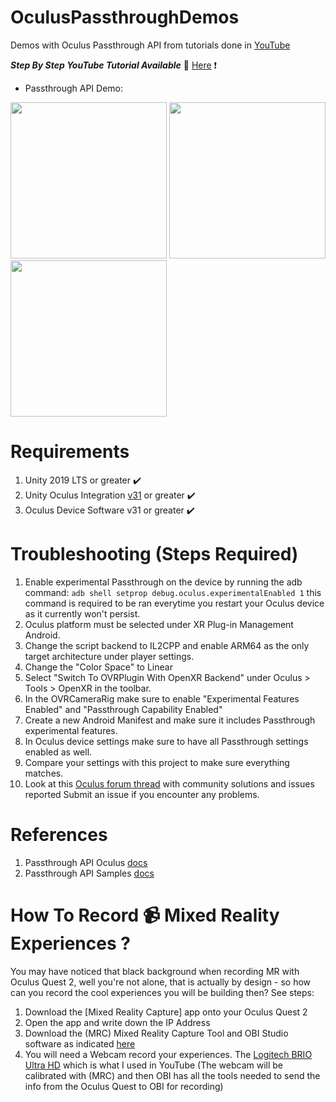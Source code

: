 # OculusPassthroughDemos
Demos with Oculus Passthrough API from tutorials done in [YouTube](https://www.youtube.com/dilmerv)

***Step By Step YouTube Tutorial Available*** :rocket: [Here](https://www.youtube.com/watch?v=SJANudr3Wu0) :exclamation:

- Passthrough API Demo:
<img src="https://github.com/dilmerv/OculusPassthroughDemos/blob/master/docs/images/OculusPassthroughAPI_1.gif" width="250">

<img src="https://github.com/dilmerv/OculusPassthroughDemos/blob/master/docs/images/OculusPassthroughAPI_2.gif" width="250">

<img src="https://github.com/dilmerv/OculusPassthroughDemos/blob/master/docs/images/OculusPassthroughAPI_3.gif" width="250">

# Requirements
1. Unity 2019 LTS or greater :heavy_check_mark:
2. Unity Oculus Integration [v31](https://developer.oculus.com/downloads/package/unity-integration-archive/) or greater :heavy_check_mark:
3. Oculus Device Software v31 or greater :heavy_check_mark:

# Troubleshooting (Steps Required)

1. Enable experimental Passthrough on the device by running the adb command:
   ```adb shell setprop debug.oculus.experimentalEnabled 1``` this command is required to be ran everytime you restart your Oculus device as it currently won't persist.
2. Oculus platform must be selected under XR Plug-in Management Android.
3. Change the script backend to IL2CPP and enable ARM64 as the only target architecture under player settings.
4. Change the "Color Space" to Linear 
5. Select "Switch To OVRPlugin With OpenXR Backend" under Oculus > Tools > OpenXR in the toolbar.
6. In the OVRCameraRig make sure to enable "Experimental Features Enabled" and "Passthrough Capability Enabled" 
7. Create a new Android Manifest and make sure it includes Passthrough experimental features.
8. In Oculus device settings make sure to have all Passthrough settings enabled as well.
9. Compare your settings with this project to make sure everything matches.
10. Look at this [Oculus forum thread](https://forums.oculusvr.com/t5/Oculus-Quest-Development/Oculus-Integration-31-0-Passthrough-API-does-not-work/m-p/880623/) with community solutions and issues reported
Submit an issue if you encounter any problems.

# References

1. Passthrough API Oculus [docs](https://developer.oculus.com/experimental/passthrough-api/)
2. Passthrough API Samples [docs](https://developer.oculus.com/experimental/passthrough-samples/)

# How To Record :video_camera: Mixed Reality Experiences ?
You may have noticed that black background when recording MR with Oculus Quest 2, well you're not alone, that is actually by design - so how can you record the cool experiences you will be building then? See steps:

1. Download the [Mixed Reality Capture] app onto your Oculus Quest 2
2. Open the app and write down the IP Address
3. Download the (MRC) Mixed Reality Capture Tool and OBI Studio software as indicated [here](https://creator.oculus.com/mrc/)
4. You will need a Webcam record your experiences. The [Logitech BRIO Ultra HD](https://amzn.to/3g4OCkb) which is what I used in YouTube (The webcam will be calibrated with (MRC) and then OBI has all the tools needed to send the info from the Oculus Quest to OBI for recording)
